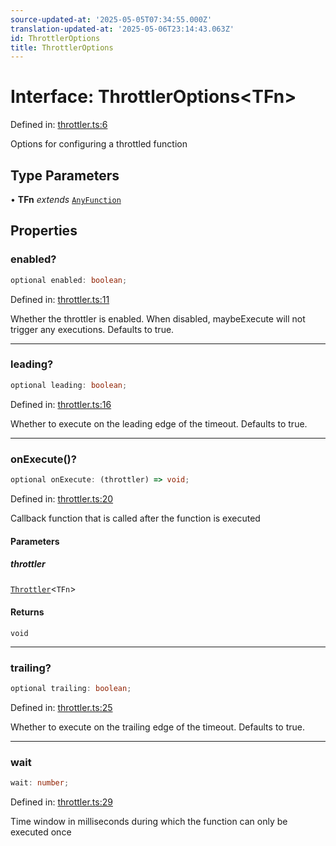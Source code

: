```yaml
---
source-updated-at: '2025-05-05T07:34:55.000Z'
translation-updated-at: '2025-05-06T23:14:43.063Z'
id: ThrottlerOptions
title: ThrottlerOptions
---
```


<!-- DO NOT EDIT: this page is autogenerated from the type comments -->

# Interface: ThrottlerOptions\<TFn\>

Defined in: [throttler.ts:6](https://github.com/TanStack/pacer/blob/main/packages/pacer/src/throttler.ts#L6)

Options for configuring a throttled function

## Type Parameters

• **TFn** *extends* [`AnyFunction`](../type-aliases/anyfunction.md)

## Properties

### enabled?

```ts
optional enabled: boolean;
```

Defined in: [throttler.ts:11](https://github.com/TanStack/pacer/blob/main/packages/pacer/src/throttler.ts#L11)

Whether the throttler is enabled. When disabled, maybeExecute will not trigger any executions.
Defaults to true.

***

### leading?

```ts
optional leading: boolean;
```

Defined in: [throttler.ts:16](https://github.com/TanStack/pacer/blob/main/packages/pacer/src/throttler.ts#L16)

Whether to execute on the leading edge of the timeout.
Defaults to true.

***

### onExecute()?

```ts
optional onExecute: (throttler) => void;
```

Defined in: [throttler.ts:20](https://github.com/TanStack/pacer/blob/main/packages/pacer/src/throttler.ts#L20)

Callback function that is called after the function is executed

#### Parameters

##### throttler

[`Throttler`](../classes/throttler.md)\<`TFn`\>

#### Returns

`void`

***

### trailing?

```ts
optional trailing: boolean;
```

Defined in: [throttler.ts:25](https://github.com/TanStack/pacer/blob/main/packages/pacer/src/throttler.ts#L25)

Whether to execute on the trailing edge of the timeout.
Defaults to true.

***

### wait

```ts
wait: number;
```

Defined in: [throttler.ts:29](https://github.com/TanStack/pacer/blob/main/packages/pacer/src/throttler.ts#L29)

Time window in milliseconds during which the function can only be executed once

